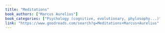```yaml
---
title: "Meditations"
book_authors: ["Marcus Aurelius"]
book_categories: ["Psychology (cognitive, evolutionary, phylosophy...)"]
link: "https://www.goodreads.com/search?q=Meditations+Marcus+Aurelius"
---
```

